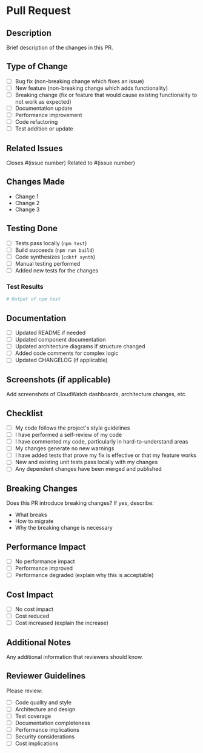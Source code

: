 # Pull Request

## Description

Brief description of the changes in this PR.

## Type of Change

- [ ] Bug fix (non-breaking change which fixes an issue)
- [ ] New feature (non-breaking change which adds functionality)
- [ ] Breaking change (fix or feature that would cause existing functionality to not work as expected)
- [ ] Documentation update
- [ ] Performance improvement
- [ ] Code refactoring
- [ ] Test addition or update

## Related Issues

Closes #(issue number)
Related to #(issue number)

## Changes Made

- Change 1
- Change 2
- Change 3

## Testing Done

- [ ] Tests pass locally (`npm test`)
- [ ] Build succeeds (`npm run build`)
- [ ] Code synthesizes (`cdktf synth`)
- [ ] Manual testing performed
- [ ] Added new tests for the changes

### Test Results

```bash
# Output of npm test
```

## Documentation

- [ ] Updated README if needed
- [ ] Updated component documentation
- [ ] Updated architecture diagrams if structure changed
- [ ] Added code comments for complex logic
- [ ] Updated CHANGELOG (if applicable)

## Screenshots (if applicable)

Add screenshots of CloudWatch dashboards, architecture changes, etc.

## Checklist

- [ ] My code follows the project's style guidelines
- [ ] I have performed a self-review of my code
- [ ] I have commented my code, particularly in hard-to-understand areas
- [ ] My changes generate no new warnings
- [ ] I have added tests that prove my fix is effective or that my feature works
- [ ] New and existing unit tests pass locally with my changes
- [ ] Any dependent changes have been merged and published

## Breaking Changes

Does this PR introduce breaking changes? If yes, describe:

- What breaks
- How to migrate
- Why the breaking change is necessary

## Performance Impact

- [ ] No performance impact
- [ ] Performance improved
- [ ] Performance degraded (explain why this is acceptable)

## Cost Impact

- [ ] No cost impact
- [ ] Cost reduced
- [ ] Cost increased (explain the increase)

## Additional Notes

Any additional information that reviewers should know.

## Reviewer Guidelines

Please review:

- [ ] Code quality and style
- [ ] Architecture and design
- [ ] Test coverage
- [ ] Documentation completeness
- [ ] Performance implications
- [ ] Security considerations
- [ ] Cost implications
